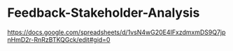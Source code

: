 # Feedback-Stakeholder-Analysis

https://docs.google.com/spreadsheets/d/1vsN4wG20E4IFxzdmxmDS9Q7jpnHmD2r-RnRzBTKQGck/edit#gid=0
